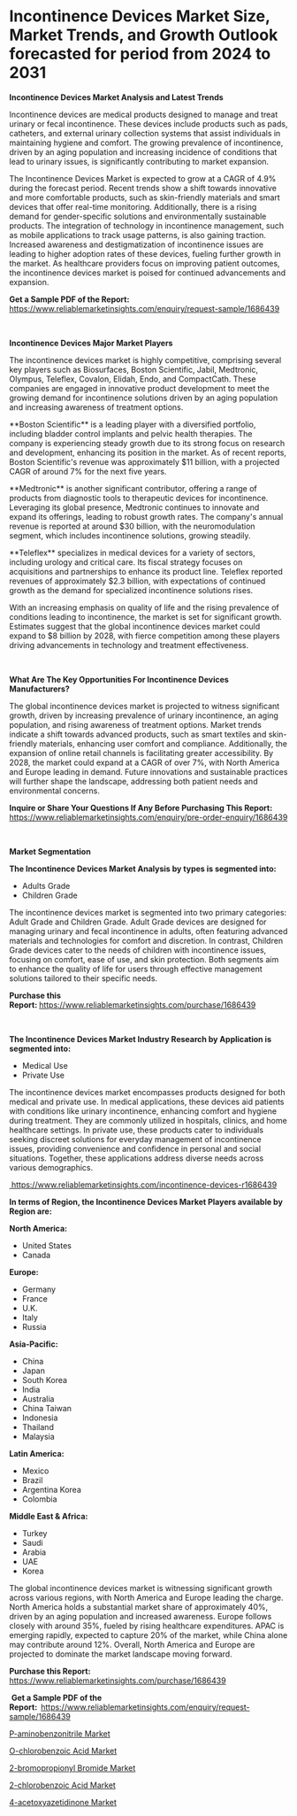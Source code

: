 <p><h1>Incontinence Devices Market Size, Market Trends, and Growth Outlook forecasted for period from 2024 to 2031</h1></p><p><strong>Incontinence Devices Market Analysis and Latest Trends</strong></p>
<p><p>Incontinence devices are medical products designed to manage and treat urinary or fecal incontinence. These devices include products such as pads, catheters, and external urinary collection systems that assist individuals in maintaining hygiene and comfort. The growing prevalence of incontinence, driven by an aging population and increasing incidence of conditions that lead to urinary issues, is significantly contributing to market expansion. </p><p>The Incontinence Devices Market is expected to grow at a CAGR of 4.9% during the forecast period. Recent trends show a shift towards innovative and more comfortable products, such as skin-friendly materials and smart devices that offer real-time monitoring. Additionally, there is a rising demand for gender-specific solutions and environmentally sustainable products. The integration of technology in incontinence management, such as mobile applications to track usage patterns, is also gaining traction. Increased awareness and destigmatization of incontinence issues are leading to higher adoption rates of these devices, fueling further growth in the market. As healthcare providers focus on improving patient outcomes, the incontinence devices market is poised for continued advancements and expansion.</p></p>
<p><strong>Get a Sample PDF of the Report:&nbsp;</strong> <a href="https://www.reliablemarketinsights.com/enquiry/request-sample/1686439?utm_campaign=1496&utm_medium=2&utm_source=Github&utm_content=ia&utm_term=16102024&utm_id=incontinence-devices">https://www.reliablemarketinsights.com/enquiry/request-sample/1686439</a></p>
<p>&nbsp;</p>
<p><strong>Incontinence Devices Major Market Players</strong></p>
<p><p>The incontinence devices market is highly competitive, comprising several key players such as Biosurfaces, Boston Scientific, Jabil, Medtronic, Olympus, Teleflex, Covalon, Elidah, Endo, and CompactCath. These companies are engaged in innovative product development to meet the growing demand for incontinence solutions driven by an aging population and increasing awareness of treatment options.</p><p>**Boston Scientific** is a leading player with a diversified portfolio, including bladder control implants and pelvic health therapies. The company is experiencing steady growth due to its strong focus on research and development, enhancing its position in the market. As of recent reports, Boston Scientific's revenue was approximately $11 billion, with a projected CAGR of around 7% for the next five years.</p><p>**Medtronic** is another significant contributor, offering a range of products from diagnostic tools to therapeutic devices for incontinence. Leveraging its global presence, Medtronic continues to innovate and expand its offerings, leading to robust growth rates. The company's annual revenue is reported at around $30 billion, with the neuromodulation segment, which includes incontinence solutions, growing steadily.</p><p>**Teleflex** specializes in medical devices for a variety of sectors, including urology and critical care. Its fiscal strategy focuses on acquisitions and partnerships to enhance its product line. Teleflex reported revenues of approximately $2.3 billion, with expectations of continued growth as the demand for specialized incontinence solutions rises.</p><p>With an increasing emphasis on quality of life and the rising prevalence of conditions leading to incontinence, the market is set for significant growth. Estimates suggest that the global incontinence devices market could expand to $8 billion by 2028, with fierce competition among these players driving advancements in technology and treatment effectiveness.</p></p>
<p>&nbsp;</p>
<p><strong>What Are The Key Opportunities For Incontinence Devices Manufacturers?</strong></p>
<p><p>The global incontinence devices market is projected to witness significant growth, driven by increasing prevalence of urinary incontinence, an aging population, and rising awareness of treatment options. Market trends indicate a shift towards advanced products, such as smart textiles and skin-friendly materials, enhancing user comfort and compliance. Additionally, the expansion of online retail channels is facilitating greater accessibility. By 2028, the market could expand at a CAGR of over 7%, with North America and Europe leading in demand. Future innovations and sustainable practices will further shape the landscape, addressing both patient needs and environmental concerns.</p></p>
<p><strong>Inquire or Share Your Questions If Any Before Purchasing This Report:</strong> <a href="https://www.reliablemarketinsights.com/enquiry/pre-order-enquiry/1686439?utm_campaign=1496&utm_medium=2&utm_source=Github&utm_content=ia&utm_term=16102024&utm_id=incontinence-devices">https://www.reliablemarketinsights.com/enquiry/pre-order-enquiry/1686439</a></p>
<p>&nbsp;</p>
<p><strong>Market Segmentation</strong></p>
<p><strong>The Incontinence Devices Market Analysis by types is segmented into:</strong></p>
<p><ul><li>Adults Grade</li><li>Children Grade</li></ul></p>
<p><p>The incontinence devices market is segmented into two primary categories: Adult Grade and Children Grade. Adult Grade devices are designed for managing urinary and fecal incontinence in adults, often featuring advanced materials and technologies for comfort and discretion. In contrast, Children Grade devices cater to the needs of children with incontinence issues, focusing on comfort, ease of use, and skin protection. Both segments aim to enhance the quality of life for users through effective management solutions tailored to their specific needs.</p></p>
<p><strong>Purchase this Report:&nbsp;</strong><a href="https://www.reliablemarketinsights.com/purchase/1686439?utm_campaign=1496&utm_medium=2&utm_source=Github&utm_content=ia&utm_term=16102024&utm_id=incontinence-devices">https://www.reliablemarketinsights.com/purchase/1686439</a></p>
<p>&nbsp;</p>
<p><strong>The Incontinence Devices Market Industry Research by Application is segmented into:</strong></p>
<p><ul><li>Medical Use</li><li>Private Use</li></ul></p>
<p><p>The incontinence devices market encompasses products designed for both medical and private use. In medical applications, these devices aid patients with conditions like urinary incontinence, enhancing comfort and hygiene during treatment. They are commonly utilized in hospitals, clinics, and home healthcare settings. In private use, these products cater to individuals seeking discreet solutions for everyday management of incontinence issues, providing convenience and confidence in personal and social situations. Together, these applications address diverse needs across various demographics.</p></p>
<p><a href="https://www.reliablemarketinsights.com/incontinence-devices-r1686439?utm_campaign=1496&utm_medium=2&utm_source=Github&utm_content=ia&utm_term=16102024&utm_id=incontinence-devices">&nbsp;https://www.reliablemarketinsights.com/incontinence-devices-r1686439</a></p>
<p><strong>In terms of Region, the Incontinence Devices Market Players available by Region are:</strong></p>
<p>
    <p> <strong> North America: </strong>
        <ul>
            <li>United States</li>
            <li>Canada</li>
        </ul>
        </p> 
    <p> <strong> Europe: </strong>
        <ul>
            <li>Germany</li>
            <li>France</li>
            <li>U.K.</li>
            <li>Italy</li>
            <li>Russia</li>
        </ul>
        </p> 
    <p> <strong> Asia-Pacific: </strong>
        <ul>
            <li>China</li>
            <li>Japan</li>
            <li>South Korea</li>
            <li>India</li>
            <li>Australia</li>
            <li>China Taiwan</li>
            <li>Indonesia</li>
            <li>Thailand</li>
            <li>Malaysia</li>
        </ul>
        </p> 
    <p> <strong> Latin America: </strong>
        <ul>
            <li>Mexico</li>
            <li>Brazil</li>
            <li>Argentina Korea</li>
            <li>Colombia</li>
        </ul>
        </p> 
    <p> <strong> Middle East & Africa: </strong>
        <ul>
            <li>Turkey</li>
            <li>Saudi</li>
            <li>Arabia</li>
            <li>UAE</li>
            <li>Korea</li>
        </ul>
    </p>
    </p>
<p><p>The global incontinence devices market is witnessing significant growth across various regions, with North America and Europe leading the charge. North America holds a substantial market share of approximately 40%, driven by an aging population and increased awareness. Europe follows closely with around 35%, fueled by rising healthcare expenditures. APAC is emerging rapidly, expected to capture 20% of the market, while China alone may contribute around 12%. Overall, North America and Europe are projected to dominate the market landscape moving forward.</p></p>
<p><strong>Purchase this Report: </strong><a href="https://www.reliablemarketinsights.com/purchase/1686439?utm_campaign=1496&utm_medium=2&utm_source=Github&utm_content=ia&utm_term=16102024&utm_id=incontinence-devices">https://www.reliablemarketinsights.com/purchase/1686439</a></p>
<p>&nbsp;<strong>Get a Sample PDF of the Report:&nbsp;&nbsp;</strong><a href="https://www.reliablemarketinsights.com/enquiry/request-sample/1686439?utm_campaign=1496&utm_medium=2&utm_source=Github&utm_content=ia&utm_term=16102024&utm_id=incontinence-devices">https://www.reliablemarketinsights.com/enquiry/request-sample/1686439</a></p>
<p><strong></strong></p>
<p><p><a href="https://www.linkedin.com/pulse/p-aminobenzonitrile-market-global-insights-regional-mmc5e?trk=public_post_embed_feed-article-content&utm_campaign=1496&utm_medium=2&utm_source=Github&utm_content=ia&utm_term=16102024&utm_id=incontinence-devices">P-aminobenzonitrile Market</a></p><p><a href="https://www.linkedin.com/pulse/analyzing-global-o-chlorobenzoic-acid-market-growth-o19ee?trk=public_post_embed_feed-article-content&utm_campaign=1496&utm_medium=2&utm_source=Github&utm_content=ia&utm_term=16102024&utm_id=incontinence-devices">O-chlorobenzoic Acid Market</a></p><p><a href="https://www.linkedin.com/pulse/influencing-factors-2-bromopropionyl-bromide-market-insights-growth-3q80e?trk=public_post_embed_feed-article-content&utm_campaign=1496&utm_medium=2&utm_source=Github&utm_content=ia&utm_term=16102024&utm_id=incontinence-devices">2-bromopropionyl Bromide Market</a></p><p><a href="https://www.linkedin.com/pulse/global-2-chlorobenzoic-acid-57-cagr-forecast-2024-frmde?trk=public_post_embed_feed-article-content&utm_campaign=1496&utm_medium=2&utm_source=Github&utm_content=ia&utm_term=16102024&utm_id=incontinence-devices">2-chlorobenzoic Acid Market</a></p><p><a href="https://www.linkedin.com/pulse/4-acetoxyazetidinone-market-navigating-challenges-xn3ne?trk=public_post_embed_feed-article-content&utm_campaign=1496&utm_medium=2&utm_source=Github&utm_content=ia&utm_term=16102024&utm_id=incontinence-devices">4-acetoxyazetidinone Market</a></p></p>